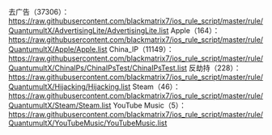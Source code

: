 去广告（37306）：https://raw.githubusercontent.com/blackmatrix7/ios_rule_script/master/rule/QuantumultX/AdvertisingLite/AdvertisingLite.list
Apple（164）：https://raw.githubusercontent.com/blackmatrix7/ios_rule_script/master/rule/QuantumultX/Apple/Apple.list
China_IP（11149）：https://raw.githubusercontent.com/blackmatrix7/ios_rule_script/master/rule/QuantumultX/ChinaIPs/ChinaIPsTest/ChinaIPsTest.list
反劫持（228）：https://raw.githubusercontent.com/blackmatrix7/ios_rule_script/master/rule/QuantumultX/Hijacking/Hijacking.list
Steam（46）：https://raw.githubusercontent.com/blackmatrix7/ios_rule_script/master/rule/QuantumultX/Steam/Steam.list
YouTube Music（5）：https://raw.githubusercontent.com/blackmatrix7/ios_rule_script/master/rule/QuantumultX/YouTubeMusic/YouTubeMusic.list
